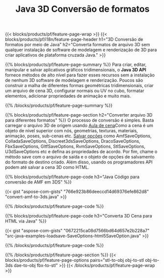 ﻿---
title: Java 3D Conversão de formatos
url: /pt/java/conversion/
description: Converta 3D formatos amf 3ds amf ase att dae drc dxf fbx gltf jt obj ply rvm stl u3d usdz usd vrml x com poucas linhas de código Java via biblioteca Java.
---
{{< blocks/products/pf/feature-page-wrap >}}
{{< blocks/products/pf/i18n/feature-page-header h1="3D Conversão de formatos por meio de Java" h2="Converta formatos de arquivo 3D sem qualquer instalação de software de modelagem e renderização de 3D para criar aplicativos de plataforma cruzada Java." >}}

{{% blocks/products/pf/feature-page-summary %}}
Para criar, editar, manipular e salvar aplicativos gráficos tridimensionais, o **Java 3D API** fornece métodos de alto nível para fazer esses recursos sem a instalação de nenhum 3D software de modelagem e renderização. Poucos são construir a malha de diferentes formas geométricas tridimensionais, criar um arquivo de cena 3D, configurar normais ou UV no cubo, formatar elementos, adicionar propriedades de animação e muito mais. 

{{% /blocks/products/pf/feature-page-summary %}}

{{% blocks/products/pf/feature-page-section h2="Converter arquivo 3D para diferentes formatos" %}}
O processo de conversão é simples. Basta carregar o arquivo 3D de origem usando [Aula de cena](https://apireference.aspose.com/3d/java/com.aspose.threed/Scene)Como a cena é um objeto de nível superior com nós, geometrias, texturas, materiais, animação, poses, sub-cenas etc. [Salvar opções](https://apireference.aspose.com/3d/java/com.aspose.threed/SaveOptions) como AmfSaveOptions, ColladaSaveOptions, Discreet3dsSaveOptions, DracoSaveOptions, FbxSaveOptions, GltfSaveOptions, RvmSaveOptions, StlSaveOptions, U3dSaveOptions etc e defina as propriedades de acordo. Por fim, chame o método save com o arquivo de saída e o objeto de opções de salvamento do formato de destino criado. Além disso, usando os programadores API podem até salvar a cena 3D como HTML.


{{% blocks/products/pf/feature-page-code h3="Java Código para conversão de AMF em 3DS" %}}

{{< gist "aspose-com-gists" "766e923b86deeccd14d69376efe862d8" "convert-amf-to-3ds.java" >}}

{{% /blocks/products/pf/feature-page-code %}}


{{% blocks/products/pf/feature-page-code h3="Converta 3D Cena para HTML via Java" %}}

{{< gist "aspose-com-gists" "0672215ca08d7566bd64d657e2b228a7" "src-java-examples-loadsave-SaveOptions-html5SaveOption.java" >}}

{{% /blocks/products/pf/feature-page-code %}}

{{% /blocks/products/pf/feature-page-section %}}
{{< blocks/products/pf/feature-page-options pairs="stl-to-obj obj-to-stl obj-to-3ds dae-to-obj fbx-to-stl" >}}
{{< /blocks/products/pf/feature-page-wrap >}}
